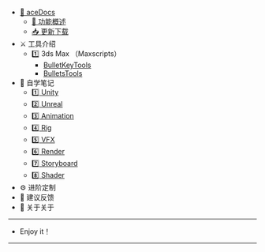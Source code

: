 <!--
 * @Description: 
 * @Author: Bullet.S
 * @Date: 2019-12-05 13:43:39
 * @LastEditors: Bullet.S
 * @LastEditTime: 2019-12-15 14:28:18
 * @Email: animator.bullet@foxmail.com
 -->

- [👒 aceDocs](Home.md)
    - [💠  功能概述](Guide.md)
    - [📥 更新下载](Update.md)
- ⚔️ 工具介绍
    - 1️⃣ 3ds Max （Maxscripts）
        - [BulletKeyTools](tools/maxscripts/BulletKeyTools.md)
        - [BulletsTools](tools/maxscripts/BulletsTools.md)
- 🔖 自学笔记
    - [1️⃣ Unity](notes/Unity.md)
    - [2️⃣ Unreal](notes/UE4.md)
    - [3️⃣ Animation](notes/Animation.md)
    - [4️⃣ Rig](notes/Rig.md)
    - [5️⃣ VFX](notes/VFX.md)
    - [6️⃣ Render](notes/Render.md)
    - [7️⃣ Storyboard](notes/Storyboard.md)
    - [8️⃣ Shader](notes/Shader.md)
- ⚙️ 进阶定制
- 💭 建议反馈
- 💊 关于关于

---
- Enjoy it！
---